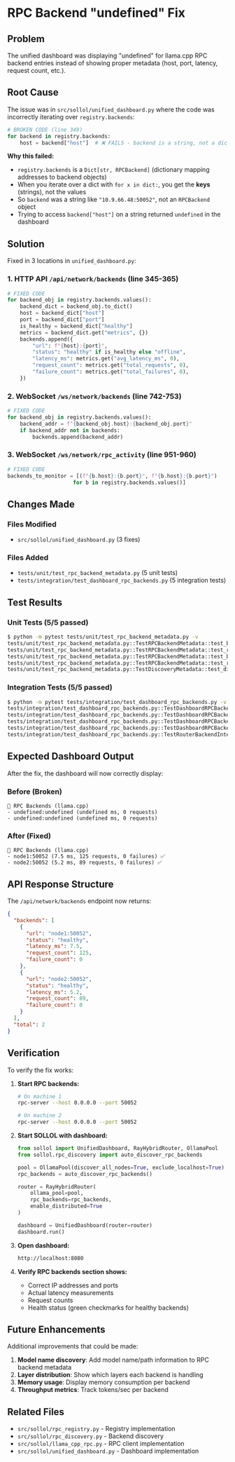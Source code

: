 # RPC Backend "undefined" Fix

## Problem

The unified dashboard was displaying "undefined" for llama.cpp RPC backend entries instead of showing proper metadata (host, port, latency, request count, etc.).

## Root Cause

The issue was in `src/sollol/unified_dashboard.py` where the code was incorrectly iterating over `registry.backends`:

```python
# BROKEN CODE (line 349)
for backend in registry.backends:
    host = backend["host"]  # ❌ FAILS - backend is a string, not a dict!
```

**Why this failed:**
- `registry.backends` is a `Dict[str, RPCBackend]` (dictionary mapping addresses to backend objects)
- When you iterate over a dict with `for x in dict:`, you get the **keys** (strings), not the values
- So `backend` was a string like `"10.9.66.48:50052"`, not an `RPCBackend` object
- Trying to access `backend["host"]` on a string returned `undefined` in the dashboard

## Solution

Fixed in 3 locations in `unified_dashboard.py`:

### 1. HTTP API `/api/network/backends` (line 345-365)

```python
# FIXED CODE
for backend_obj in registry.backends.values():
    backend_dict = backend_obj.to_dict()
    host = backend_dict["host"]
    port = backend_dict["port"]
    is_healthy = backend_dict["healthy"]
    metrics = backend_dict.get("metrics", {})
    backends.append({
        "url": f"{host}:{port}",
        "status": "healthy" if is_healthy else "offline",
        "latency_ms": metrics.get("avg_latency_ms", 0),
        "request_count": metrics.get("total_requests", 0),
        "failure_count": metrics.get("total_failures", 0),
    })
```

### 2. WebSocket `/ws/network/backends` (line 742-753)

```python
# FIXED CODE
for backend_obj in registry.backends.values():
    backend_addr = f"{backend_obj.host}:{backend_obj.port}"
    if backend_addr not in backends:
        backends.append(backend_addr)
```

### 3. WebSocket `/ws/network/rpc_activity` (line 951-960)

```python
# FIXED CODE
backends_to_monitor = [(f"{b.host}:{b.port}", f"{b.host}:{b.port}")
                     for b in registry.backends.values()]
```

## Changes Made

### Files Modified
- `src/sollol/unified_dashboard.py` (3 fixes)

### Files Added
- `tests/unit/test_rpc_backend_metadata.py` (5 unit tests)
- `tests/integration/test_dashboard_rpc_backends.py` (5 integration tests)

## Test Results

### Unit Tests (5/5 passed)
```bash
$ python -m pytest tests/unit/test_rpc_backend_metadata.py -v
tests/unit/test_rpc_backend_metadata.py::TestRPCBackendMetadata::test_backend_to_dict_structure PASSED
tests/unit/test_rpc_backend_metadata.py::TestRPCBackendMetadata::test_registry_backends_iteration PASSED
tests/unit/test_rpc_backend_metadata.py::TestRPCBackendMetadata::test_backend_metrics_tracking PASSED
tests/unit/test_rpc_backend_metadata.py::TestRPCBackendMetadata::test_registry_get_stats PASSED
tests/unit/test_rpc_backend_metadata.py::TestDiscoveryMetadata::test_discovery_return_structure PASSED
```

### Integration Tests (5/5 passed)
```bash
$ python -m pytest tests/integration/test_dashboard_rpc_backends.py -v
tests/integration/test_dashboard_rpc_backends.py::TestDashboardRPCBackends::test_api_backends_response_structure PASSED
tests/integration/test_dashboard_rpc_backends.py::TestDashboardRPCBackends::test_backend_metadata_fields PASSED
tests/integration/test_dashboard_rpc_backends.py::TestDashboardRPCBackends::test_no_undefined_values PASSED
tests/integration/test_dashboard_rpc_backends.py::TestDashboardRPCBackends::test_registry_iteration_fix PASSED
tests/integration/test_dashboard_rpc_backends.py::TestRouterBackendIntegration::test_router_backends_structure PASSED
```

## Expected Dashboard Output

After the fix, the dashboard will now correctly display:

### Before (Broken)
```
🔗 RPC Backends (llama.cpp)
- undefined:undefined (undefined ms, 0 requests)
- undefined:undefined (undefined ms, 0 requests)
```

### After (Fixed)
```
🔗 RPC Backends (llama.cpp)
- node1:50052 (7.5 ms, 125 requests, 0 failures) ✅
- node2:50052 (5.2 ms, 89 requests, 0 failures) ✅
```

## API Response Structure

The `/api/network/backends` endpoint now returns:

```json
{
  "backends": [
    {
      "url": "node1:50052",
      "status": "healthy",
      "latency_ms": 7.5,
      "request_count": 125,
      "failure_count": 0
    },
    {
      "url": "node2:50052",
      "status": "healthy",
      "latency_ms": 5.2,
      "request_count": 89,
      "failure_count": 0
    }
  ],
  "total": 2
}
```

## Verification

To verify the fix works:

1. **Start RPC backends:**
   ```bash
   # On machine 1
   rpc-server --host 0.0.0.0 --port 50052

   # On machine 2
   rpc-server --host 0.0.0.0 --port 50052
   ```

2. **Start SOLLOL with dashboard:**
   ```python
   from sollol import UnifiedDashboard, RayHybridRouter, OllamaPool
   from sollol.rpc_discovery import auto_discover_rpc_backends

   pool = OllamaPool(discover_all_nodes=True, exclude_localhost=True)
   rpc_backends = auto_discover_rpc_backends()

   router = RayHybridRouter(
       ollama_pool=pool,
       rpc_backends=rpc_backends,
       enable_distributed=True
   )

   dashboard = UnifiedDashboard(router=router)
   dashboard.run()
   ```

3. **Open dashboard:**
   ```bash
   http://localhost:8080
   ```

4. **Verify RPC backends section shows:**
   - Correct IP addresses and ports
   - Actual latency measurements
   - Request counts
   - Health status (green checkmarks for healthy backends)

## Future Enhancements

Additional improvements that could be made:

1. **Model name discovery**: Add model name/path information to RPC backend metadata
2. **Layer distribution**: Show which layers each backend is handling
3. **Memory usage**: Display memory consumption per backend
4. **Throughput metrics**: Track tokens/sec per backend

## Related Files

- `src/sollol/rpc_registry.py` - Registry implementation
- `src/sollol/rpc_discovery.py` - Backend discovery
- `src/sollol/llama_cpp_rpc.py` - RPC client implementation
- `src/sollol/unified_dashboard.py` - Dashboard implementation
